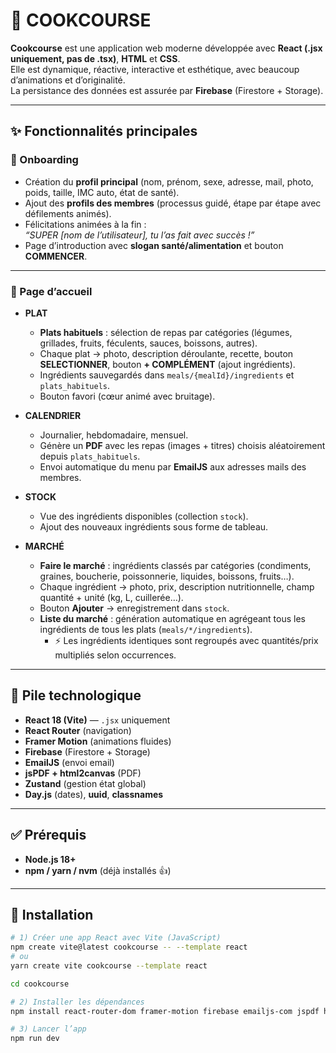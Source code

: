 # 🍴 COOKCOURSE

**Cookcourse** est une application web moderne développée avec **React (.jsx uniquement, pas de .tsx)**, **HTML** et **CSS**.  
Elle est dynamique, réactive, interactive et esthétique, avec beaucoup d’animations et d’originalité.  
La persistance des données est assurée par **Firebase** (Firestore + Storage).  

---

## ✨ Fonctionnalités principales

### 🔹 Onboarding
- Création du **profil principal** (nom, prénom, sexe, adresse, mail, photo, poids, taille, IMC auto, état de santé).
- Ajout des **profils des membres** (processus guidé, étape par étape avec défilements animés).
- Félicitations animées à la fin :  
  _“SUPER [nom de l’utilisateur], tu l’as fait avec succès !”_
- Page d’introduction avec **slogan santé/alimentation** et bouton **COMMENCER**.

---

### 🔹 Page d’accueil
- **PLAT**
  - **Plats habituels** : sélection de repas par catégories (légumes, grillades, fruits, féculents, sauces, boissons, autres).  
  - Chaque plat → photo, description déroulante, recette, bouton **SELECTIONNER**, bouton **+ COMPLÉMENT** (ajout ingrédients).  
  - Ingrédients sauvegardés dans `meals/{mealId}/ingredients` et `plats_habituels`.  
  - Bouton favori (cœur animé avec bruitage).

- **CALENDRIER**  
  - Journalier, hebdomadaire, mensuel.  
  - Génère un **PDF** avec les repas (images + titres) choisis aléatoirement depuis `plats_habituels`.  
  - Envoi automatique du menu par **EmailJS** aux adresses mails des membres.

- **STOCK**  
  - Vue des ingrédients disponibles (collection `stock`).  
  - Ajout des nouveaux ingrédients sous forme de tableau.

- **MARCHÉ**  
  - **Faire le marché** : ingrédients classés par catégories (condiments, graines, boucherie, poissonnerie, liquides, boissons, fruits…).  
  - Chaque ingrédient → photo, prix, description nutritionnelle, champ quantité + unité (kg, L, cuillerée…).  
  - Bouton **Ajouter** → enregistrement dans `stock`.  
  - **Liste du marché** : génération automatique en agrégeant tous les ingrédients de tous les plats (`meals/*/ingredients`).  
    - ⚡ Les ingrédients identiques sont regroupés avec quantités/prix multipliés selon occurrences.

---

## 🧰 Pile technologique
- **React 18 (Vite)** — `.jsx` uniquement  
- **React Router** (navigation)  
- **Framer Motion** (animations fluides)  
- **Firebase** (Firestore + Storage)  
- **EmailJS** (envoi email)  
- **jsPDF + html2canvas** (PDF)  
- **Zustand** (gestion état global)  
- **Day.js** (dates), **uuid**, **classnames**

---

## ✅ Prérequis
- **Node.js 18+**  
- **npm / yarn / nvm** (déjà installés 👍)

---

## 🚀 Installation

```bash
# 1) Créer une app React avec Vite (JavaScript)
npm create vite@latest cookcourse -- --template react
# ou
yarn create vite cookcourse --template react

cd cookcourse

# 2) Installer les dépendances
npm install react-router-dom framer-motion firebase emailjs-com jspdf html2canvas zustand dayjs uuid classnames lucide-react

# 3) Lancer l’app
npm run dev
